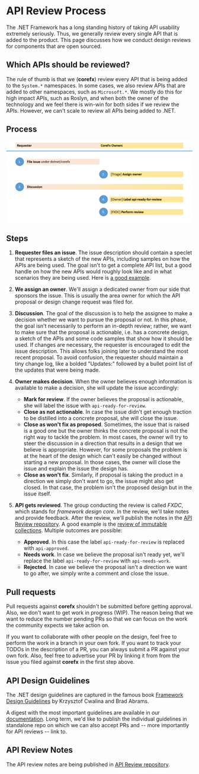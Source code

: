 # API Review Process

The .NET Framework has a long standing history of taking API usability extremely seriously. Thus, we generally review every single API that is added to the product. This page discusses how we conduct design reviews for components that are open sourced.

## Which APIs should be reviewed?

The rule of thumb is that we (**corefx**) review every API that is being added to the `System.*` namespaces. In some cases, we also review APIs that are added to other namespaces, such as `Microsoft.*`. We mostly do this for high impact APIs, such as Roslyn, and when both the owner of the technology and we feel there is win-win for both sides if we review the APIs. However, we can't scale to review all APIs being added to .NET.

## Process

![API Review Process](../images/api-review-process.png)

## Steps

1. **Requester files an issue**. The issue description should contain a speclet that represents a sketch of the new APIs, including samples on how the APIs are being used. The goal isn't to get a complete API list, but a good handle on how the new APIs would roughly look like and in what scenarios they are being used. Here is [a good example](https://github.com/dotnet/corefx/issues/271).

2. **We assign an owner**. We'll assign a dedicated owner from our side that
sponsors the issue. This is usually the area owner for which the API proposal or design change request was filed for.

3. **Discussion**. The goal of the discussion is to help the assignee to make a
decision whether we want to pursue the proposal or not. In this phase, the goal
isn't necessarily to perform an in-depth review; rather, we want to make sure
that the proposal is actionable, i.e. has a concrete design, a sketch of the
APIs and some code samples that show how it should be used. If changes are necessary, the requester is encouraged to edit the issue description. This allows folks joining later to understand the most recent proposal. To avoid confusion, the requester should maintain a tiny change log, like a bolded "Updates:" followed by a bullet point list of the updates that were being made.

4. **Owner makes decision**. When the owner believes enough information is available to make a decision, she will update the issue accordingly:

    * **Mark for review**. If the owner believes the proposal is actionable, she will label the issue with `api-ready-for-review`.
    * **Close as not actionable**. In case the issue didn't get enough traction to be distilled into a concrete proposal, she will close the issue.
    * **Close as won't fix as proposed**. Sometimes, the issue that is raised is a good one but the owner thinks the concrete proposal is not the right way to tackle the problem. In most cases, the owner will try to steer the discussion in a direction that results in a design that we believe is appropriate. However, for some proposals the problem is at the heart of the design which can't easily be changed without starting a new proposal. In those cases, the owner will close the issue and explain the issue the design has.
    * **Close as won't fix**. Similarly, if proposal is taking the product in a direction we simply don't want to go, the issue might also get closed. In that case, the problem isn't the proposed design but in the issue itself.

5. **API gets reviewed**. The group conducting the review is called *FXDC*, which stands for *framework design core*. In the review, we'll take notes and provide feedback. After the review, we'll publish the notes in the [API Review repository](https://github.com/dotnet/apireviews). A good example is the [review of immutable collections](https://github.com/dotnet/apireviews/tree/master/2015-01-07-immutable). Multiple outcomes are possible:

    * **Approved**. In this case the label `api-ready-for-review` is replaced
    with `api-approved`.
    * **Needs work**. In case we believe the proposal isn't ready yet, we'll
    replace the label `api-ready-for-review` with `api-needs-work`.
    * **Rejected**. In case we believe the proposal isn't a direction we want to go after, we simply write a comment and close the issue.

## Pull requests

Pull requests against **corefx** shouldn't be submitted before getting approval. Also, we don't want to get work in progress (WIP). The reason being that we want to reduce the number pending PRs so that we can focus on the work the community expects we take action on.

If you want to collaborate with other people on the design, feel free to perform the work in a branch in your own fork. If you want to track your TODOs in the description of a PR, you can always submit a PR against your own fork. Also, feel free to advertise your PR by linking it from from the issue you filed against **corefx** in the first step above.

## API Design Guidelines

The .NET design guidelines are captured in the famous book [Framework Design Guidelines](http://amazon.com/dp/0321545613) by Krzysztof Cwalina and Brad Abrams.

A digest with the most important guidelines are available in our [documentation](../coding-guidelines/framework-design-guidelines-digest.md). Long term, we'd like to publish the individual guidelines in standalone repo on which we can also accept PRs and -- more importantly for API reviews -- link to.

## API Review Notes

The API review notes are being published in [API Review repository](https://github.com/dotnet/apireviews).
